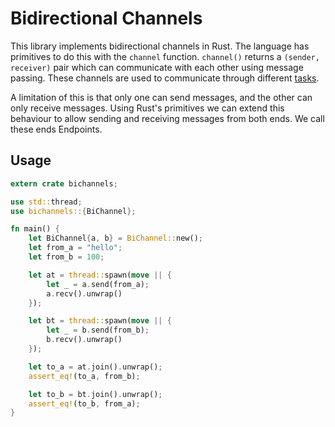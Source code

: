 # Bidirectional Channels

This library implements bidirectional channels in Rust.
The language has primitives to do this with the `channel`
function. `channel()` returns a `(sender, receiver)` pair
which can communicate with each other using message passing.
These channels are used to communicate through different
[tasks](http://doc.rust-lang.org/guide.html#tasks).

A limitation of this is that only one can send messages,
and the other can only receive messages.
Using Rust's primitives we can extend this behaviour
to allow sending and receiving messages from both ends.
We call these ends Endpoints.

## Usage

```rust
extern crate bichannels;

use std::thread;
use bichannels::{BiChannel};

fn main() {
    let BiChannel{a, b} = BiChannel::new();
    let from_a = "hello";
    let from_b = 100;

    let at = thread::spawn(move || {
        let _ = a.send(from_a);
        a.recv().unwrap()
    });

    let bt = thread::spawn(move || {
        let _ = b.send(from_b);
        b.recv().unwrap()
    });

    let to_a = at.join().unwrap();
    assert_eq!(to_a, from_b);

    let to_b = bt.join().unwrap();
    assert_eq!(to_b, from_a);
}
```

